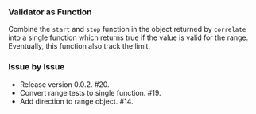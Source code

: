 ### Validator as Function

Combine the `start` and `stop` function in the object returned by `correlate`
into a single function which returns true if the value is valid for the range.
Eventually, this function also track the limit.

### Issue by Issue

 * Release version 0.0.2. #20.
 * Convert range tests to single function. #19.
 * Add direction to range object. #14.
